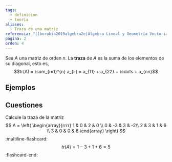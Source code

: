 ```yaml
---
tags:
  - definicion
  - teoria
aliases:
  - Traza de una matriz
referencia: "[[borobia2019algebra2e|Álgebra Lineal y Geometría Vectorial (2a ed)]]"
pagina: 2
orden: 4
---
```

Sea $A$ una matriz de orden $n$. La **traza** de $A$ es la suma de los elementos de su diagonal, esto es, $$tr(A) = \sum_{i=1}^{n} a_{ii} = a_{11} + a_{22} + \cdots + a_{nn}$$

## Ejemplos

## Cuestiones
Calcule la traza de la matriz
$$
A = \left(
\begin{array}{rrrr}
1 & 0 & 2 & 0 \\
0 & -3 & 3 & -2\\
2 & 3 & 1 & 6 \\
3 & 0 & 0 & 6
\end{array}
\right)
$$
:multiline-flashcard:
$$tr(A) = 1 -3 + 1 + 6 = 5$$
:flashcard-end: